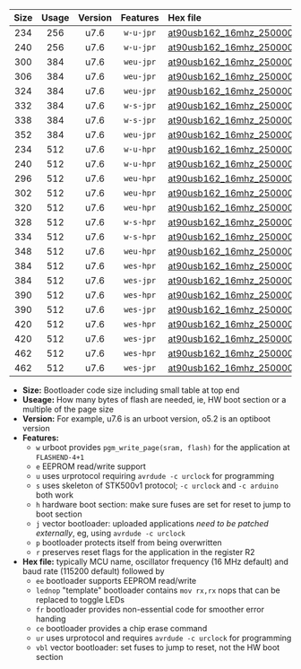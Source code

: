 |Size|Usage|Version|Features|Hex file|
|:-:|:-:|:-:|:-:|:--|
|234|256|u7.6|`w-u-jpr`|[at90usb162_16mhz_250000bps_ur_vbl.hex](https://raw.githubusercontent.com/stefanrueger/urboot/main//at90usb162_16mhz_250000bps_ur_vbl.hex)|
|240|256|u7.6|`w-u-jpr`|[at90usb162_16mhz_250000bps_lednop_ur_vbl.hex](https://raw.githubusercontent.com/stefanrueger/urboot/main//at90usb162_16mhz_250000bps_lednop_ur_vbl.hex)|
|300|384|u7.6|`weu-jpr`|[at90usb162_16mhz_250000bps_ee_ur_vbl.hex](https://raw.githubusercontent.com/stefanrueger/urboot/main//at90usb162_16mhz_250000bps_ee_ur_vbl.hex)|
|306|384|u7.6|`weu-jpr`|[at90usb162_16mhz_250000bps_ee_lednop_ur_vbl.hex](https://raw.githubusercontent.com/stefanrueger/urboot/main//at90usb162_16mhz_250000bps_ee_lednop_ur_vbl.hex)|
|324|384|u7.6|`weu-jpr`|[at90usb162_16mhz_250000bps_ee_lednop_fr_ur_vbl.hex](https://raw.githubusercontent.com/stefanrueger/urboot/main//at90usb162_16mhz_250000bps_ee_lednop_fr_ur_vbl.hex)|
|332|384|u7.6|`w-s-jpr`|[at90usb162_16mhz_250000bps_vbl.hex](https://raw.githubusercontent.com/stefanrueger/urboot/main//at90usb162_16mhz_250000bps_vbl.hex)|
|338|384|u7.6|`w-s-jpr`|[at90usb162_16mhz_250000bps_lednop_vbl.hex](https://raw.githubusercontent.com/stefanrueger/urboot/main//at90usb162_16mhz_250000bps_lednop_vbl.hex)|
|352|384|u7.6|`weu-jpr`|[at90usb162_16mhz_250000bps_ee_lednop_fr_ce_ur_vbl.hex](https://raw.githubusercontent.com/stefanrueger/urboot/main//at90usb162_16mhz_250000bps_ee_lednop_fr_ce_ur_vbl.hex)|
|234|512|u7.6|`w-u-hpr`|[at90usb162_16mhz_250000bps_ur.hex](https://raw.githubusercontent.com/stefanrueger/urboot/main//at90usb162_16mhz_250000bps_ur.hex)|
|240|512|u7.6|`w-u-hpr`|[at90usb162_16mhz_250000bps_lednop_ur.hex](https://raw.githubusercontent.com/stefanrueger/urboot/main//at90usb162_16mhz_250000bps_lednop_ur.hex)|
|296|512|u7.6|`weu-hpr`|[at90usb162_16mhz_250000bps_ee_ur.hex](https://raw.githubusercontent.com/stefanrueger/urboot/main//at90usb162_16mhz_250000bps_ee_ur.hex)|
|302|512|u7.6|`weu-hpr`|[at90usb162_16mhz_250000bps_ee_lednop_ur.hex](https://raw.githubusercontent.com/stefanrueger/urboot/main//at90usb162_16mhz_250000bps_ee_lednop_ur.hex)|
|320|512|u7.6|`weu-hpr`|[at90usb162_16mhz_250000bps_ee_lednop_fr_ur.hex](https://raw.githubusercontent.com/stefanrueger/urboot/main//at90usb162_16mhz_250000bps_ee_lednop_fr_ur.hex)|
|328|512|u7.6|`w-s-hpr`|[at90usb162_16mhz_250000bps.hex](https://raw.githubusercontent.com/stefanrueger/urboot/main//at90usb162_16mhz_250000bps.hex)|
|334|512|u7.6|`w-s-hpr`|[at90usb162_16mhz_250000bps_lednop.hex](https://raw.githubusercontent.com/stefanrueger/urboot/main//at90usb162_16mhz_250000bps_lednop.hex)|
|348|512|u7.6|`weu-hpr`|[at90usb162_16mhz_250000bps_ee_lednop_fr_ce_ur.hex](https://raw.githubusercontent.com/stefanrueger/urboot/main//at90usb162_16mhz_250000bps_ee_lednop_fr_ce_ur.hex)|
|384|512|u7.6|`wes-hpr`|[at90usb162_16mhz_250000bps_ee.hex](https://raw.githubusercontent.com/stefanrueger/urboot/main//at90usb162_16mhz_250000bps_ee.hex)|
|384|512|u7.6|`wes-jpr`|[at90usb162_16mhz_250000bps_ee_vbl.hex](https://raw.githubusercontent.com/stefanrueger/urboot/main//at90usb162_16mhz_250000bps_ee_vbl.hex)|
|390|512|u7.6|`wes-hpr`|[at90usb162_16mhz_250000bps_ee_lednop.hex](https://raw.githubusercontent.com/stefanrueger/urboot/main//at90usb162_16mhz_250000bps_ee_lednop.hex)|
|390|512|u7.6|`wes-jpr`|[at90usb162_16mhz_250000bps_ee_lednop_vbl.hex](https://raw.githubusercontent.com/stefanrueger/urboot/main//at90usb162_16mhz_250000bps_ee_lednop_vbl.hex)|
|420|512|u7.6|`wes-hpr`|[at90usb162_16mhz_250000bps_ee_lednop_fr.hex](https://raw.githubusercontent.com/stefanrueger/urboot/main//at90usb162_16mhz_250000bps_ee_lednop_fr.hex)|
|420|512|u7.6|`wes-jpr`|[at90usb162_16mhz_250000bps_ee_lednop_fr_vbl.hex](https://raw.githubusercontent.com/stefanrueger/urboot/main//at90usb162_16mhz_250000bps_ee_lednop_fr_vbl.hex)|
|462|512|u7.6|`wes-hpr`|[at90usb162_16mhz_250000bps_ee_lednop_fr_ce.hex](https://raw.githubusercontent.com/stefanrueger/urboot/main//at90usb162_16mhz_250000bps_ee_lednop_fr_ce.hex)|
|462|512|u7.6|`wes-jpr`|[at90usb162_16mhz_250000bps_ee_lednop_fr_ce_vbl.hex](https://raw.githubusercontent.com/stefanrueger/urboot/main//at90usb162_16mhz_250000bps_ee_lednop_fr_ce_vbl.hex)|

- **Size:** Bootloader code size including small table at top end
- **Useage:** How many bytes of flash are needed, ie, HW boot section or a multiple of the page size
- **Version:** For example, u7.6 is an urboot version, o5.2 is an optiboot version
- **Features:**
  + `w` urboot provides `pgm_write_page(sram, flash)` for the application at `FLASHEND-4+1`
  + `e` EEPROM read/write support
  + `u` uses urprotocol requiring `avrdude -c urclock` for programming
  + `s` uses skeleton of STK500v1 protocol; `-c urclock` and `-c arduino` both work
  + `h` hardware boot section: make sure fuses are set for reset to jump to boot section
  + `j` vector bootloader: uploaded applications *need to be patched externally*, eg, using `avrdude -c urclock`
  + `p` bootloader protects itself from being overwritten
  + `r` preserves reset flags for the application in the register R2
- **Hex file:** typically MCU name, oscillator frequency (16 MHz default) and baud rate (115200 default) followed by
  + `ee` bootloader supports EEPROM read/write
  + `lednop` "template" bootloader contains `mov rx,rx` nops that can be replaced to toggle LEDs
  + `fr` bootloader provides non-essential code for smoother error handing
  + `ce` bootloader provides a chip erase command
  + `ur` uses urprotocol and requires `avrdude -c urclock` for programming
  + `vbl` vector bootloader: set fuses to jump to reset, not the HW boot section
